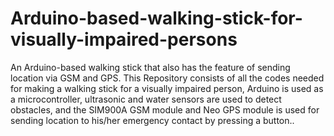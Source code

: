 # Arduino-based-walking-stick-for-visually-impaired-persons
An Arduino-based walking stick that also has the feature of sending location via GSM and GPS.
This Repository consists of all the codes needed for making a walking stick for a visually impaired person, Arduino is used  as a microcontroller, ultrasonic and water sensors are used to detect obstacles, and the SIM900A GSM module and Neo GPS module is used for sending location to his/her emergency contact by pressing a button..
